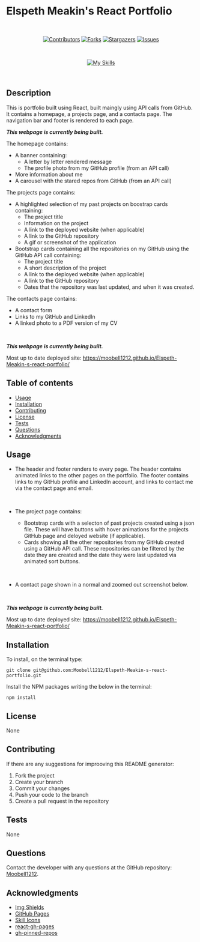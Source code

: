 # Elspeth Meakin's React Portfolio
<div align="center">
</br>

[![Contributors](https://img.shields.io/github/contributors/Moobell1212/Elspeth-Meakin-s-react-portfolio?style=for-the-badge)](https://github.com/Moobell1212/Elspeth-Meakin-s-react-portfolio/graphs/contributors)
[![Forks](https://img.shields.io/github/forks/Moobell1212/Elspeth-Meakin-s-react-portfolio?style=for-the-badge)](https://github.com/Moobell1212/Elspeth-Meakin-s-react-portfolio/forks)
[![Stargazers](https://img.shields.io/github/stars/Moobell1212/Elspeth-Meakin-s-react-portfolio?style=for-the-badge)](https://github.com/Moobell1212/Elspeth-Meakin-s-react-portfolio/stargazers)
[![Issues](https://img.shields.io/github/issues/Moobell1212/Elspeth-Meakin-s-react-portfolio?style=for-the-badge)](https://github.com/Moobell1212/Elspeth-Meakin-s-react-portfolio/issues)

</br>

[![My Skills](https://skillicons.dev/icons?i=js,html,css,react,bootstrap)](https://skillicons.dev)
</div>
</br>

## Description
This is portfolio built using React, built maingly using API calls from GitHub. It contains a homepage, a projects page, and a contacts page. The navigation bar and footer is rendered to each page.

***This webpage is currently being built.***

The homepage contains:
- A banner containing:
    - A letter by letter rendered message
    - The profile photo from my GitHub profile (from an API call)
- More information about me
- A carousel with the stared repos from GitHub (from an API call)

The projects page contains:
- A highlighted selection of my past projects on boostrap cards containing:
    - The project title 
    - Information on the project
    - A link to the deployed website (when applicable)
    - A link to the GitHub repository
    - A gif or screenshot of the application
- Bootstrap cards containing all the repositories on my GitHub using the GitHub API call containing:
    - The project title 
    - A short description of the project
    - A link to the deployed website (when applicable)
    - A link to the GitHub repository
    - Dates that the repository was last updated, and when it was created.

The contacts page contains:
- A contact form
- Links to my GitHub and LinkedIn
- A linked photo to a PDF version of my CV

</br>

***This webpage is currently being built.***

Most up to date deployed site: https://moobell1212.github.io/Elspeth-Meakin-s-react-portfolio/

## Table of contents
- [Usage](#usage)
- [Installation](#installation)
- [Contributing](#contributing)
- [License](#license)
- [Tests](#tests)
- [Questions](#questions)
- [Acknowledgments](#questions)

## Usage
- The header and footer renders to every page. The header contains animated  links to the other pages on the portfolio. The footer contains links to my GitHub profile and LinkedIn account, and links to contact me via the contact page and email.
</br>

- The project page contains:

    - Bootstrap cards with a selecton of past projects created using a json file. These will have buttons with hover animations for the projects GitHub page and deloyed website (if applicable). 
    - Cards showing all the other repositories from my GitHub created using a GitHub API call. These repositories can be filtered by the date they are created and the date they were last updated via animated sort buttons.
</br>

- A contact page shown in a normal and zoomed out screenshot below.
</br>

***This webpage is currently being built.***

Most up to date deployed site: https://moobell1212.github.io/Elspeth-Meakin-s-react-portfolio/

## Installation

To install, on the terminal type:
```
git clone git@github.com:Moobell1212/Elspeth-Meakin-s-react-portfolio.git
```

Install the NPM packages writing the below in the terminal:
```
npm install
```

## License

None

## Contributing
If there are any suggestions for improoving this README generator:
<ol>
<li>Fork the project</li>
<li>Create your branch</li>
<li>Commit your changes</li>
<li>Push your code to the branch</li>
<li>Create a pull request in the repository</li>
</ol>

## Tests
None

## Questions
Contact the developer with any questions at the GitHub repository: [Moobell1212](https://github.com/Moobell1212).

## Acknowledgments
- [Img Shields](https://shields.io)
- [GitHub Pages](https://pages.github.com)
- [Skill Icons](https://skillicons.dev/)
- [react-gh-pages](https://github.com/gitname/react-gh-pages)
- [gh-pinned-repos](https://github.com/egoist/gh-pinned-repos)